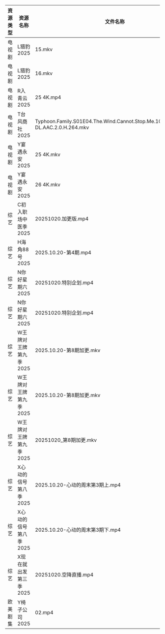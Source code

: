 | 资源类型 | 资源名称          | 文件名称                                                                            | 分享链接                                 | 更新时间                |
| ---- | ------------- | ------------------------------------------------------------------------------- | ------------------------------------ | ------------------- |
| 电视剧  | L猎豹2025       | 15.mkv                                                                          | https://www.alipan.com/s/XWdZ5WKRyHt | 2025-10-20 19:03:56 |
| 电视剧  | L猎豹2025       | 16.mkv                                                                          | https://www.alipan.com/s/XWdZ5WKRyHt | 2025-10-20 19:03:56 |
| 电视剧  | R入青云2025      | 25 4K.mp4                                                                       | https://www.alipan.com/s/7kV94cu2ZMy | 2025-10-20 19:04:01 |
| 电视剧  | T台风商社2025     | Typhoon.Family.S01E04.The.Wind.Cannot.Stop.Me.1080p.NF.WEB-DL.AAC.2.0.H.264.mkv | https://pan.quark.cn/s/40f858c07981  | 2025-10-20 01:25:16 |
| 电视剧  | Y宴遇永安2025     | 25 4K.mkv                                                                       | https://www.alipan.com/s/VE78Z2R4ZAM | 2025-10-20 10:04:41 |
| 电视剧  | Y宴遇永安2025     | 26 4K.mkv                                                                       | https://www.alipan.com/s/VE78Z2R4ZAM | 2025-10-20 19:04:33 |
| 综艺   | C初入职场中医季2025  | 20251020.加更版.mp4                                                                | https://pan.quark.cn/s/869074432f49  | 2025-10-20 16:19:07 |
| 综艺   | H海角88号2025    | 2025.10.20-第4期.mp4                                                              | https://pan.quark.cn/s/6a6312f9dbbc  | 2025-10-20 16:29:53 |
| 综艺   | N你好星期六2025    | 20251020.特别企划.mp4                                                               | https://www.alipan.com/s/g3wrHTFCcWV | 2025-10-20 15:04:40 |
| 综艺   | N你好星期六2025    | 20251020.特别企划.mp4                                                               | https://pan.quark.cn/s/7470ba1e3c80  | 2025-10-20 16:30:47 |
| 综艺   | W王牌对王牌第九季2025 | 2025.10.20-第8期加更.mkv                                                            | https://www.alipan.com/s/w9CqDPEeGeX | 2025-10-20 15:04:45 |
| 综艺   | W王牌对王牌第九季2025 | 2025.10.20-第8期加更.mkv                                                            | https://pan.quark.cn/s/b5f4a2ecde94  | 2025-10-20 16:32:30 |
| 综艺   | W王牌对王牌第九季2025 | 20251020_第8期加更.mkv                                                              | https://www.alipan.com/s/w9CqDPEeGeX | 2025-10-20 18:04:47 |
| 综艺   | X心动的信号第八季2025 | 2025.10.20-心动的周末第3期上.mp4                                                        | https://pan.quark.cn/s/2ed22d9e58e2  | 2025-10-20 16:33:07 |
| 综艺   | X心动的信号第八季2025 | 2025.10.20-心动的周末第3期下.mp4                                                        | https://pan.quark.cn/s/2ed22d9e58e2  | 2025-10-20 16:33:01 |
| 综艺   | X现在就出发第三季2025 | 20251020.空降直播.mp4                                                               | https://pan.quark.cn/s/857fd8309a69  | 2025-10-20 16:33:18 |
| 欧美剧集 | Y椅子公司2025     | 02.mp4                                                                          | https://pan.quark.cn/s/d15fc077c920  | 2025-10-20 16:27:07 |
